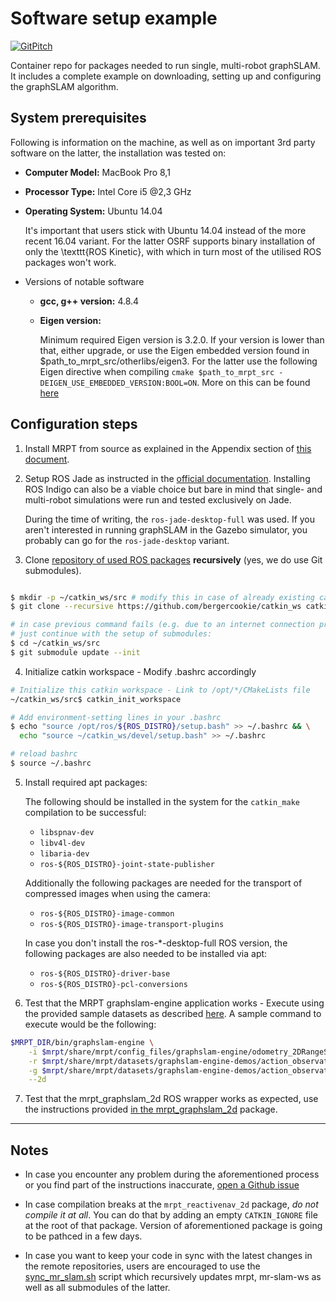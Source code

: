 # Software setup example

[![GitPitch](https://gitpitch.com/assets/badge.svg)](https://gitpitch.com/bergercookie/mastert_present/master?grs=github)

Container repo for packages needed to run single, multi-robot graphSLAM.  It
includes a complete example on downloading, setting up and configuring the
graphSLAM algorithm.

## System prerequisites

Following is information on the machine, as
well as on important 3rd party software on the latter, the installation was
tested on:

- **Computer Model:** MacBook Pro 8,1
- **Processor Type:** Intel Core i5 @2,3 GHz
- **Operating System:** Ubuntu 14.04

    It's important that users stick with Ubuntu 14.04 instead
    of the more recent 16.04 variant. For the latter OSRF supports
    binary installation of only the \texttt{ROS Kinetic}, with which in
    turn most of the utilised ROS packages won't work.

- Versions of notable software

    + **gcc, g++ version:** 4.8.4

    + **Eigen version:**

        Minimum required Eigen version is 3.2.0. If your version is lower than
        that, either upgrade, or use the Eigen embedded version found in
        $path_to_mrpt_src/otherlibs/eigen3. For the latter use the following Eigen
        directive when compiling
        `cmake $path_to_mrpt_src -DEIGEN_USE_EMBEDDED_VERSION:BOOL=ON`. More on
        this can be found [here](https://github.com/MRPT/mrpt/issues/325)


## Configuration steps

1. Install MRPT from source as explained in the Appendix section of [this
document](http://147.102.51.10:3000/bergercookie/mr-slam-thesis-text/src/master/report.pdf).

2. Setup ROS Jade as instructed in the [official
   documentation](http://wiki.ros.org/jade/Installation/). Installing ROS
   Indigo can also be a viable choice but bare in mind that single- and
   multi-robot simulations were run and tested exclusively on Jade.

   During the time of writing, the `ros-jade-desktop-full` was used. If you aren't
   interested in running graphSLAM in the Gazebo simulator, you probably can go
   for the `ros-jade-desktop` variant.

3. Clone [repository of used ROS
   packages](https://github.com/bergercookie/catkin_ws) **recursively** (yes,
   we do use Git submodules).

```bash

$ mkdir -p ~/catkin_ws/src # modify this in case of already existing catkin ws
$ git clone --recursive https://github.com/bergercookie/catkin_ws catkin_ws/src

# in case previous command fails (e.g. due to an internet connection problem)
# just continue with the setup of submodules:
$ cd ~/catkin_ws/src
$ git submodule update --init

```

4. Initialize catkin workspace - Modify .bashrc accordingly

```bash
# Initialize this catkin workspace - Link to /opt/*/CMakeLists file
~/catkin_ws/src$ catkin_init_workspace

# Add environment-setting lines in your .bashrc
$ echo "source /opt/ros/${ROS_DISTRO}/setup.bash" >> ~/.bashrc && \
  echo "source ~/catkin_ws/devel/setup.bash" >> ~/.bashrc

# reload bashrc
$ source ~/.bashrc

```

5. Install required apt packages:

    The following should be installed in the system for the `catkin_make`
    compilation to be successful:

    - `libspnav-dev`
    - `libv4l-dev`
    - `libaria-dev`
    - `ros-${ROS_DISTRO}-joint-state-publisher`

    Additionally the following packages are needed for the transport of
    compressed images when using the camera:

    - `ros-${ROS_DISTRO}-image-common`
    - `ros-${ROS_DISTRO}-image-transport-plugins`

    In case you don't install the ros-*-desktop-full ROS version, the following
    packages are also needed to be installed via apt:

    - `ros-${ROS_DISTRO}-driver-base`
    - `ros-${ROS_DISTRO}-pcl-conversions`

6. Test that the MRPT graphslam-engine application works - Execute using the
   provided sample datasets as described
   [here](http://www.mrpt.org/list-of-mrpt-apps/application-graphslamengine/).
   A sample command to execute would be the following:

```bash
$MRPT_DIR/bin/graphslam-engine \
    -i $mrpt/share/mrpt/config_files/graphslam-engine/odometry_2DRangeScans.ini \
    -r $mrpt/share/mrpt/datasets/graphslam-engine-demos/action_observations_map/simul.rawlog \
    -g $mrpt/share/mrpt/datasets/graphslam-engine-demos/action_observations_map/simul.rawlog.GT.txt \
    --2d
```

7. Test that the mrpt_graphslam_2d ROS wrapper works as expected, use the
   instructions provided [in the
   mrpt_graphslam_2d](https://github.com/bergercookie/mrpt_slam/tree/graphslam-devel/mrpt_graphslam_2d)
   package.

----------

## Notes

- In case you encounter any problem during the aforementioned process or you find
part of the instructions inaccurate, [open a Github
issue](https://github.com/bergercookie/catkin_ws/issues)

- In case compilation breaks at the `mrpt_reactivenav_2d` package, *do not
    compile it at all*. You can do that by adding an empty `CATKIN_IGNORE` file
    at the root of that package.
    Version of aforementioned package is going to be pathced in a few days.

- In case you want to keep your code in sync with the latest changes in the
    remote repositories, users are encouraged to use the
    [sync_mr_slam.sh](./sync_mr_slam.sh) script which recursively updates mrpt,
    mr-slam-ws as well as all submodules of the latter.
